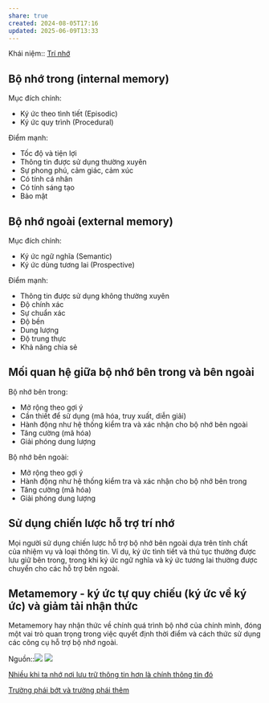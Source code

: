 ```yaml
---
share: true
created: 2024-08-05T17:16
updated: 2025-06-09T13:33
---
```

Khái niệm:: [Trí nhớ](../../../%CE%9E%20Kh%C3%A1i%20ni%E1%BB%87m/Nh%E1%BA%ADn%20th%E1%BB%A9c/Tr%C3%AD%20nh%E1%BB%9B.md)

## Bộ nhớ trong (internal memory)
Mục đích chính:
- Ký ức theo tình tiết (Episodic)
- Ký ức quy trình (Procedural)

Điểm mạnh:
- Tốc độ và tiện lợi
- Thông tin được sử dụng thường xuyên
- Sự phong phú, cảm giác, cảm xúc
- Có tính cá nhân
- Có tính sáng tạo
- Bảo mật
## Bộ nhớ ngoài (external memory)
Mục đích chính:
- Ký ức ngữ nghĩa (Semantic)
- Ký ức dùng tương lai (Prospective)

Điểm mạnh:
- Thông tin được sử dụng không thường xuyên
- Độ chính xác
- Sự chuẩn xác
- Độ bền
- Dung lượng
- Độ trung thực
- Khả năng chia sẻ
## Mối quan hệ giữa bộ nhớ bên trong và bên ngoài
Bộ nhớ bên trong:
- Mở rộng theo gợi ý
- Cần thiết để sử dụng (mã hóa, truy xuất, diễn giải)
- Hành động như hệ thống kiểm tra và xác nhận cho bộ nhớ bên ngoài
- Tăng cường (mã hóa)
- Giải phóng dung lượng

Bộ nhớ bên ngoài:
- Mở rộng theo gợi ý
- Hành động như hệ thống kiểm tra và xác nhận cho bộ nhớ bên trong
- Tăng cường (mã hóa)
- Giải phóng dung lượng
## Sử dụng chiến lược hỗ trợ trí nhớ
Mọi người sử dụng chiến lược hỗ trợ bộ nhớ bên ngoài dựa trên tính chất của nhiệm vụ và loại thông tin. Ví dụ, ký ức tình tiết và thủ tục thường được lưu giữ bên trong, trong khi ký ức ngữ nghĩa và ký ức tương lai thường được chuyển cho các hỗ trợ bên ngoài.

## Metamemory - ký ức tự quy chiếu (ký ức về ký ức) và giảm tải nhận thức
Metamemory hay nhận thức về chính quá trình bộ nhớ của chính mình, đóng một vai trò quan trọng trong việc quyết định thời điểm và cách thức sử dụng các công cụ hỗ trợ bộ nhớ ngoài.

Nguồn::![](https://i.imgur.com/7Akkvmx.png)
![](https://i.imgur.com/USfoDXS.jpeg)

[Nhiều khi ta nhớ nơi lưu trữ thông tin hơn là chính thông tin đó](./Nhi%E1%BB%81u%20khi%20ta%20nh%E1%BB%9B%20n%C6%A1i%20l%C6%B0u%20tr%E1%BB%AF%20th%C3%B4ng%20tin%20h%C6%A1n%20l%C3%A0%20ch%C3%ADnh%20th%C3%B4ng%20tin%20%C4%91%C3%B3.md)

[Trường phái bớt và trường phái thêm](../../../../%F0%9F%93%9CT%C3%A0i%20nguy%C3%AAn/Gi%E1%BA%A3i%20ph%C3%A1p%20k%E1%BB%B9%20thu%E1%BA%ADt/C%E1%BB%99ng%20%C4%91%E1%BB%93ng%20online/Wikipedia/Tr%C6%B0%E1%BB%9Dng%20ph%C3%A1i%20b%E1%BB%9Bt%20v%C3%A0%20tr%C6%B0%E1%BB%9Dng%20ph%C3%A1i%20th%C3%AAm.md)